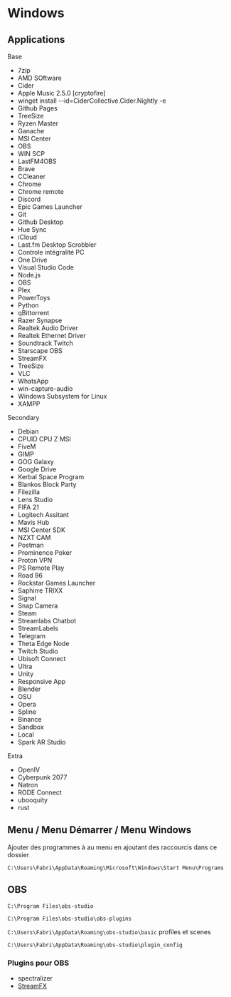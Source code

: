 # Windows

## Applications

Base

- 7zip
- AMD SOftware
- Cider
- Apple Music 2.5.0 [cryptofire]
- winget install --id=CiderCollective.Cider.Nightly  -e
- Github Pages
- TreeSize
- Ryzen Master
- Ganache
- MSI Center
- OBS
- WIN SCP
- LastFM4OBS
- Brave
- CCleaner
- Chrome
- Chrome remote
- Discord
- Epic Games Launcher
- Git
- Github Desktop
- Hue Sync
- iCloud
- Last.fm Desktop Scrobbler
- Controle intégralité PC
- One Drive
- Visual Studio Code
- Node.js
- OBS
- Plex
- PowerToys
- Python
- qBittorrent
- Razer Synapse
- Realtek Audio Driver
- Realtek Ethernet Driver
- Soundtrack Twitch
- Starscape OBS
- StreamFX
- TreeSize
- VLC
- WhatsApp
- win-capture-audio
- Windows Subsystem for Linux
- XAMPP

Secondary

- Debian
- CPUID CPU Z MSI
- FiveM
- GIMP
- GOG Galaxy
- Google Drive
- Kerbal Space Program
- Blankos Block Party
- Filezilla
- Lens Studio
- FIFA 21
- Logitech Assitant
- Mavis Hub
- MSI Center SDK
- NZXT CAM
- Postman
- Prominence Poker
- Proton VPN
- PS Remote Play
- Road 96
- Rockstar Games Launcher
- Saphirre TRIXX
- Signal
- Snap Camera
- Steam
- Streamlabs Chatbot
- StreamLabels
- Telegram
- Theta Edge Node
- Twitch Studio
- Ubisoft Connect
- Ultra
- Unity
- Responsive App
- Blender
- OSU
- Opera
- Spline
- Binance
- Sandbox
- Local
- Spark AR Studio

Extra

- OpenIV
- Cyberpunk 2077
- Natron
- RODE Connect
- ubooquity
- rust

## Menu / Menu Démarrer / Menu Windows

Ajouter des programmes à au menu en ajoutant des raccourcis dans ce dossier

`C:\Users\Fabri\AppData\Roaming\Microsoft\Windows\Start Menu\Programs`

## OBS

`C:\Program Files\obs-studio`

`C:\Program Files\obs-studio\obs-plugins`

`C:\Users\Fabri\AppData\Roaming\obs-studio\basic`
profiles et scenes

`C:\Users\Fabri\AppData\Roaming\obs-studio\plugin_config`

### Plugins pour OBS

- spectralizer
- [StreamFX](https://github.com/Xaymar/obs-StreamFX/)